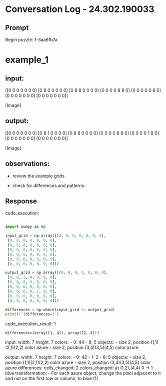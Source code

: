 # Conversation Log - 24.302.190033

## Prompt

Begin puzzle: 1-3aa6fb7a


# example_1

## input:

[[0 0 0 0 0 0 0]
 [0 8 0 0 0 0 0]
 [0 8 8 0 0 0 0]
 [0 0 0 0 8 8 0]
 [0 0 0 0 0 8 0]
 [0 0 0 0 0 0 0]
 [0 0 0 0 0 0 0]]


[Image]


## output:

[[0 0 0 0 0 0 0]
 [0 8 1 0 0 0 0]
 [0 8 8 0 0 0 0]
 [0 0 0 0 8 8 0]
 [0 0 0 0 1 8 0]
 [0 0 0 0 0 0 0]
 [0 0 0 0 0 0 0]]


[Image]


## observations:

- review the example grids

- check for differences and patterns


## Response

code_execution:

```python

import numpy as np

input_grid = np.array([[0, 0, 0, 0, 0, 0, 0],
 [0, 8, 0, 0, 0, 0, 0],
 [0, 8, 8, 0, 0, 0, 0],
 [0, 0, 0, 0, 8, 8, 0],
 [0, 0, 0, 0, 0, 8, 0],
 [0, 0, 0, 0, 0, 0, 0],
 [0, 0, 0, 0, 0, 0, 0]])

output_grid = np.array([[0, 0, 0, 0, 0, 0, 0],
 [0, 8, 1, 0, 0, 0, 0],
 [0, 8, 8, 0, 0, 0, 0],
 [0, 0, 0, 0, 8, 8, 0],
 [0, 0, 0, 0, 1, 8, 0],
 [0, 0, 0, 0, 0, 0, 0],
 [0, 0, 0, 0, 0, 0, 0]])

differences = np.where(input_grid != output_grid)
print(f'{differences=}')


```

code_execution_result: 1

```
differences=(array([1, 4]), array([2, 4]))

```

input:
    width: 7
    height: 7
    colors:
      - 0: 44
      - 8: 5
    objects:
      - size 2, position (1,1)(2,1)(2,2) color azure
      - size 2, position (3,4)(3,5)(4,5) color azure

output:
    width: 7
    height: 7
    colors:
      - 0: 42
      - 1: 2
      - 8: 5
    objects:
      - size 2, position (1,1)(2,1)(2,2) color azure
      - size 2, position (3,4)(3,5)(4,5) color azure
differences:
    cells_changed: 2
    colors_changed: at (1,2),(4,4) 0 -> 1 blue
transformation:
    - For each azure object, change the pixel adjacent to it and not on the first row or column,  to blue (1)


